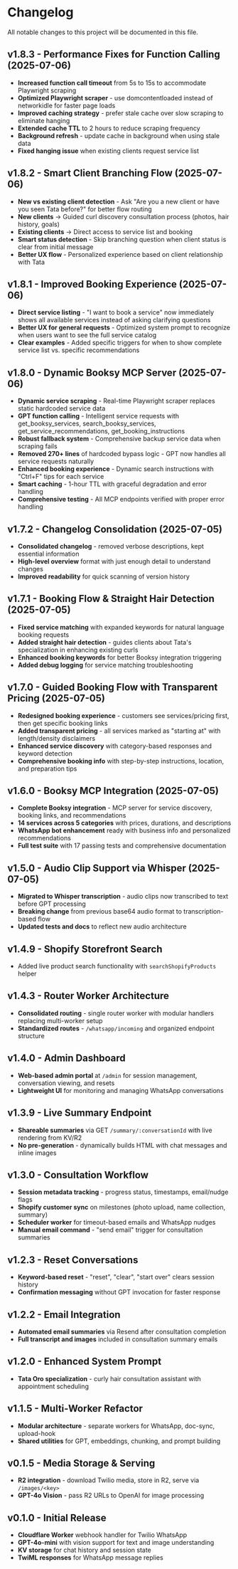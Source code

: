 # Changelog

All notable changes to this project will be documented in this file.

## v1.8.3 - Performance Fixes for Function Calling (2025-07-06)

- **Increased function call timeout** from 5s to 15s to accommodate Playwright scraping
- **Optimized Playwright scraper** - use domcontentloaded instead of networkidle for faster page loads
- **Improved caching strategy** - prefer stale cache over slow scraping to eliminate hanging
- **Extended cache TTL** to 2 hours to reduce scraping frequency
- **Background refresh** - update cache in background when using stale data
- **Fixed hanging issue** when existing clients request service list

## v1.8.2 - Smart Client Branching Flow (2025-07-06)

- **New vs existing client detection** - Ask "Are you a new client or have you seen Tata before?" for better flow routing
- **New clients** → Guided curl discovery consultation process (photos, hair history, goals)
- **Existing clients** → Direct access to service list and booking
- **Smart status detection** - Skip branching question when client status is clear from initial message
- **Better UX flow** - Personalized experience based on client relationship with Tata

## v1.8.1 - Improved Booking Experience (2025-07-06)

- **Direct service listing** - "I want to book a service" now immediately shows all available services instead of asking clarifying questions
- **Better UX for general requests** - Optimized system prompt to recognize when users want to see the full service catalog
- **Clear examples** - Added specific triggers for when to show complete service list vs. specific recommendations

## v1.8.0 - Dynamic Booksy MCP Server (2025-07-06)

- **Dynamic service scraping** - Real-time Playwright scraper replaces static hardcoded service data
- **GPT function calling** - Intelligent service requests with get_booksy_services, search_booksy_services, get_service_recommendations, get_booking_instructions
- **Robust fallback system** - Comprehensive backup service data when scraping fails
- **Removed 270+ lines** of hardcoded bypass logic - GPT now handles all service requests naturally
- **Enhanced booking experience** - Dynamic search instructions with "Ctrl+F" tips for each service
- **Smart caching** - 1-hour TTL with graceful degradation and error handling
- **Comprehensive testing** - All MCP endpoints verified with proper error handling

## v1.7.2 - Changelog Consolidation (2025-07-05)

- **Consolidated changelog** - removed verbose descriptions, kept essential information
- **High-level overview** format with just enough detail to understand changes
- **Improved readability** for quick scanning of version history

## v1.7.1 - Booking Flow & Straight Hair Detection (2025-07-05)

- **Fixed service matching** with expanded keywords for natural language booking requests
- **Added straight hair detection** - guides clients about Tata's specialization in enhancing existing curls
- **Enhanced booking keywords** for better Booksy integration triggering
- **Added debug logging** for service matching troubleshooting

## v1.7.0 - Guided Booking Flow with Transparent Pricing (2025-07-05)

- **Redesigned booking experience** - customers see services/pricing first, then get specific booking links
- **Added transparent pricing** - all services marked as "starting at" with length/density disclaimers
- **Enhanced service discovery** with category-based responses and keyword detection
- **Comprehensive booking info** with step-by-step instructions, location, and preparation tips

## v1.6.0 - Booksy MCP Integration (2025-07-05)

- **Complete Booksy integration** - MCP server for service discovery, booking links, and recommendations
- **14 services across 5 categories** with prices, durations, and descriptions
- **WhatsApp bot enhancement** ready with business info and personalized recommendations
- **Full test suite** with 17 passing tests and comprehensive documentation

## v1.5.0 - Audio Clip Support via Whisper (2025-07-05)

- **Migrated to Whisper transcription** - audio clips now transcribed to text before GPT processing
- **Breaking change** from previous base64 audio format to transcription-based flow
- **Updated tests and docs** to reflect new audio architecture

## v1.4.9 - Shopify Storefront Search

- Added live product search functionality with `searchShopifyProducts` helper

## v1.4.3 - Router Worker Architecture

- **Consolidated routing** - single router worker with modular handlers replacing multi-worker setup
- **Standardized routes** - `/whatsapp/incoming` and organized endpoint structure

## v1.4.0 - Admin Dashboard

- **Web-based admin portal** at `/admin` for session management, conversation viewing, and resets
- **Lightweight UI** for monitoring and managing WhatsApp conversations

## v1.3.9 - Live Summary Endpoint

- **Shareable summaries** via GET `/summary/:conversationId` with live rendering from KV/R2
- **No pre-generation** - dynamically builds HTML with chat messages and inline images

## v1.3.0 - Consultation Workflow

- **Session metadata tracking** - progress status, timestamps, email/nudge flags
- **Shopify customer sync** on milestones (photo upload, name collection, summary)
- **Scheduler worker** for timeout-based emails and WhatsApp nudges
- **Manual email command** - "send email" trigger for consultation summaries

## v1.2.3 - Reset Conversations

- **Keyword-based reset** - "reset", "clear", "start over" clears session history
- **Confirmation messaging** without GPT invocation for faster response

## v1.2.2 - Email Integration

- **Automated email summaries** via Resend after consultation completion
- **Full transcript and images** included in consultation summary emails

## v1.2.0 - Enhanced System Prompt

- **Tata Oro specialization** - curly hair consultation assistant with appointment scheduling

## v1.1.5 - Multi-Worker Refactor

- **Modular architecture** - separate workers for WhatsApp, doc-sync, upload-hook
- **Shared utilities** for GPT, embeddings, chunking, and prompt building

## v0.1.5 - Media Storage & Serving

- **R2 integration** - download Twilio media, store in R2, serve via `/images/<key>`
- **GPT-4o Vision** - pass R2 URLs to OpenAI for image processing

## v0.1.0 - Initial Release

- **Cloudflare Worker** webhook handler for Twilio WhatsApp
- **GPT-4o-mini** with vision support for text and image understanding
- **KV storage** for chat history and session state
- **TwiML responses** for WhatsApp message replies
